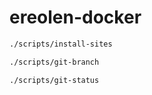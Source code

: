# ereolen-docker

```sh
./scripts/install-sites
```

```sh
./scripts/git-branch
```

```sh
./scripts/git-status
```
